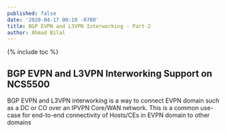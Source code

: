 ```yaml
---
published: false
date: '2020-04-17 00:10 -0700'
title: BGP EVPN and L3VPN Interworking - Part-2
author: Ahmad Bilal
---
```

{% include toc %}

## BGP EVPN and L3VPN Interworking Support on NCS5500

BGP EVPN and L3VPN interworking is a way to connect EVPN domain such as a DC or CO over an IPVPN Core/WAN network. This is a common use-case for end-to-end connectivity of Hosts/CEs in EVPN domain to other domains 